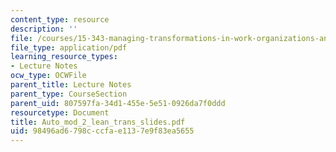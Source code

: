 ```yaml
---
content_type: resource
description: ''
file: /courses/15-343-managing-transformations-in-work-organizations-and-society-spring-2002/98496ad6798cccfae1137e9f83ea5655_Auto_mod_2_lean_trans_slides.pdf
file_type: application/pdf
learning_resource_types:
- Lecture Notes
ocw_type: OCWFile
parent_title: Lecture Notes
parent_type: CourseSection
parent_uid: 807597fa-34d1-455e-5e51-0926da7f0ddd
resourcetype: Document
title: Auto_mod_2_lean_trans_slides.pdf
uid: 98496ad6-798c-ccfa-e113-7e9f83ea5655
---
```

